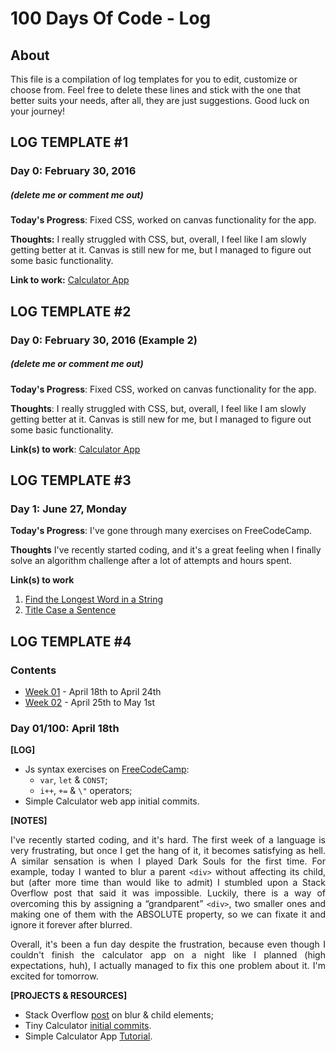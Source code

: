 # 100 Days Of Code - Log
## About
This file is a compilation of log templates for you to edit, customize or choose from. Feel free to delete these lines and stick with the one that better suits your needs, after all, they are just suggestions. Good luck on your journey!

## LOG TEMPLATE #1
### Day 0: February 30, 2016
##### (delete me or comment me out)

**Today's Progress**: Fixed CSS, worked on canvas functionality for the app.

**Thoughts:** I really struggled with CSS, but, overall, I feel like I am slowly getting better at it. Canvas is still new for me, but I managed to figure out some basic functionality.

**Link to work:** [Calculator App](http://www.example.com)

## LOG TEMPLATE #2
### Day 0: February 30, 2016 (Example 2)
##### (delete me or comment me out)

**Today's Progress**: Fixed CSS, worked on canvas functionality for the app.

**Thoughts**: I really struggled with CSS, but, overall, I feel like I am slowly getting better at it. Canvas is still new for me, but I managed to figure out some basic functionality.

**Link(s) to work**: [Calculator App](http://www.example.com)

## LOG TEMPLATE #3

### Day 1: June 27, Monday

**Today's Progress**: I've gone through many exercises on FreeCodeCamp.

**Thoughts** I've recently started coding, and it's a great feeling when I finally solve an algorithm challenge after a lot of attempts and hours spent.

**Link(s) to work**
1. [Find the Longest Word in a String](https://www.freecodecamp.com/challenges/find-the-longest-word-in-a-string)
2. [Title Case a Sentence](https://www.freecodecamp.com/challenges/title-case-a-sentence)

## LOG TEMPLATE #4
<!--
## Day XX/100: <Month 00th>
**[LOG]**
- <Insert summary here>
- <Insert summary here>

**[NOTES]**
<p align="justify"><Insert thoughts here></p>

**[PROJECTS & RESOURCES]**
- <Insert current project/resource links/commits here>
- <Insert current project/resource links/commits here>
-->

### Contents
* [Week 01](##Day-01/100:-April-18th) - April 18th to April 24th
* [Week 02](##Day-07/100:-April-25th) - April 25th to May 1st

### Day 01/100: April 18th
**[LOG]**<br>
- Js syntax exercises on [FreeCodeCamp](https://www.freecodecamp.org/learn/javascript-algorithms-and-data-structures/#basic-javascript):
  -  `var`, `let` & `CONST`;
  -  `i++`, `+=` & `\"` operators;
- Simple Calculator web app initial commits.

**[NOTES]**<p align="justify">I've recently started coding, and it's hard. The first week of a language is very frustrating, but once I get the hang of it, it becomes satisfying as hell. A similar sensation is when I played Dark Souls for the first time. For example, today I wanted to blur a parent `<div>` without affecting its child, but (after more time than would like to admit) I stumbled upon a Stack Overflow post that said it was impossible. Luckily, there is a way of overcoming this by assigning a “grandparent” `<div>`, two smaller ones and making one of them with the ABSOLUTE property, so we can fixate it and ignore it forever after blurred.</p>

<p align="justify">Overall, it's been a fun day despite the frustration, because even though I couldn't finish the calculator app on a night like I planned (high expectations, huh), I actually managed to fix this one problem about it. I'm excited for tomorrow.</p>
  
**[PROJECTS & RESOURCES]**
- Stack Overflow [post](https://stackoverflow.com/questions/28975673/how-to-blurcss-div-without-blur-child-element) on blur & child elements;
- Tiny Calculator [initial commits](www.example.com).
- Simple Calculator App [Tutorial](https://invidious.namazso.eu/watch?v=CI2GwL--ll8).
